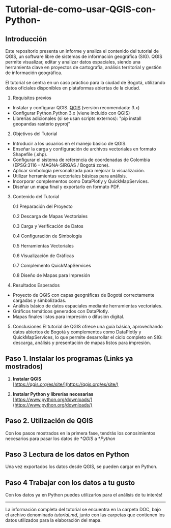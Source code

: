 # Tutorial-de-como-usar-QGIS-con-Python-

## Introducción
Este repositorio presenta un informe y analiza el contenido del tutorial de QGIS, un software libre de sistemas de información geográfica (SIG). QGIS permite visualizar, editar y analizar datos espaciales, siendo una herramienta clave en proyectos de cartografía, análisis territorial y gestión de información geográfica.

El tutorial se centra en un caso práctico para la ciudad de  Bogotá, utilizando datos oficiales disponibles en plataformas abiertas de la ciudad.

1. Requisitos previos
* Instalar y configurar QGIS.  [QGIS](https://qgis.org/download/) (versión recomendada: 3.x)
* Configurar Python.Python 3.x (viene incluido con QGIS)
* Librerías adicionales (si se usan scripts externos): "pip install geopandas rasterio pyproj"


2. Objetivos del Tutorial
* Introducir a los usuarios en el manejo básico de QGIS.
* Enseñar la carga y configuración de archivos vectoriales en formato Shapefile (.shp).
* Configurar el sistema de referencia de coordenadas de Colombia (EPSG:3116 – MAGNA-SIRGAS / Bogotá zone).
* Aplicar simbología personalizada para mejorar la visualización.
* Utilizar herramientas vectoriales básicas para análisis.
* Incorporar complementos como DataPlotly y QuickMapServices.
* Diseñar un mapa final y exportarlo en formato PDF.

3. Contenido del Tutorial

   0.1 Preparación del Proyecto

   0.2 Descarga de Mapas Vectoriales

   0.3 Carga y Verificación de Datos

   0.4 Configuración de Simbología

   0.5 Herramientas Vectoriales

   0.6 Visualización de Gráficas

   0.7 Complemento QuickMapServices

   0.8 Diseño de Mapas para Impresión

4. Resultados Esperados

* Proyecto de QGIS con capas geográficas de Bogotá correctamente cargadas y simbolizadas.
* Análisis básico de datos espaciales mediante herramientas vectoriales.
* Gráficos temáticos generados con DataPlotly.
* Mapas finales listos para impresión o difusión digital.

5. Conclusiones
El tutorial de QGIS ofrece una guía básica, aprovechando datos abiertos de Bogotá y complementos como DataPlotly y QuickMapServices, lo que permite desarrollar el ciclo completo en SIG: descarga, análisis y presentación de mapas listos para impresión.

## Paso 1. Instalar los programas (Links ya mostrados)

1. **Instalar QGIS**  
   [https://qgis.org/es/site/](https://qgis.org/es/site/)  

2. **Instalar Python y librerías necesarias**
   [https://www.python.org/downloads/](https://www.python.org/downloads/)  

## Paso 2. Utilización de QGIS

Con los pasos mostrados en la primera fase, tendrás los conosimientos necesarios para pasar los datos de **QGIS* a **Python*

## Paso 3 Lectura de los datos en Python

Una vez exportados los datos desde QGIS, se pueden cargar en Python.

## Paso 4 Trabajar con los datos a tu gusto

Con los datos ya en Python puedes utilizarlos para el análisis de tu interés!

---

La información completa del tutorial se encuentra en la carpeta DOC, bajo el archivo denominado *tutorial.md*, junto con las carpetas que contienen los datos utilizados para la elaboración del mapa.
